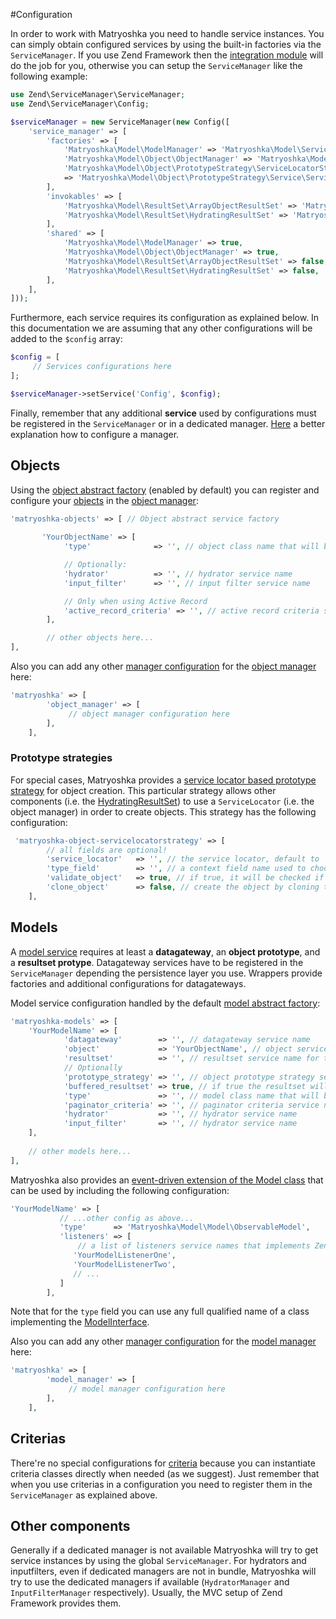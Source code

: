 #Configuration

In order to work with Matryoshka you need to handle service instances. You can simply obtain configured services by using the built-in factories via the `ServiceManager`. If you use Zend Framework then the [integration module](https://github.com/matryoshka-model/zf2-matryoshka-module) will do the job for you, otherwise you can setup the `ServiceManager` like the following example:

```php
use Zend\ServiceManager\ServiceManager;
use Zend\ServiceManager\Config;

$serviceManager = new ServiceManager(new Config([
    'service_manager' => [
        'factories' => [
            'Matryoshka\Model\ModelManager' => 'Matryoshka\Model\Service\ModelManagerFactory',
            'Matryoshka\Model\Object\ObjectManager' => 'Matryoshka\Model\Object\Service\ObjectManagerFactory',
            'Matryoshka\Model\Object\PrototypeStrategy\ServiceLocatorStrategy'
            => 'Matryoshka\Model\Object\PrototypeStrategy\Service\ServiceLocatorStrategyFactory',
        ],
        'invokables' => [
            'Matryoshka\Model\ResultSet\ArrayObjectResultSet' => 'Matryoshka\Model\ResultSet\ArrayObjectResultSet',
            'Matryoshka\Model\ResultSet\HydratingResultSet' => 'Matryoshka\Model\ResultSet\HydratingResultSet',
        ],
        'shared' => [
            'Matryoshka\Model\ModelManager' => true,
            'Matryoshka\Model\Object\ObjectManager' => true,
            'Matryoshka\Model\ResultSet\ArrayObjectResultSet' => false,
            'Matryoshka\Model\ResultSet\HydratingResultSet' => false,
        ],
    ],
]));
```

Furthermore, each service requires its configuration as explained below.
In this documentation we are assuming that any other configurations will be added to the `$config` array:

```php
$config = [
     // Services configurations here
];

$serviceManager->setService('Config', $config);
```

Finally, remember that any additional **service** used by configurations must be registered in the `ServiceManager` or in a dedicated manager. [Here](http://framework.zend.com/manual/current/en/modules/zend.service-manager.quick-start.html) a better explanation how to configure a manager.

## Objects

Using the [object abstract factory](../library/Object/Service/ObjectAbstractServiceFactory.php) (enabled by default) you can register and configure your [objects](Overview.md#objects) in the [object manager](../library/Object/ObjectManager.php):

```php
'matryoshka-objects' => [ // Object abstract service factory
        
       'YourObjectName' => [
            'type'              => '', // object class name that will be factored

            // Optionally:
            'hydrator'          => '', // hydrator service name
            'input_filter'      => '', // input filter service name

            // Only when using Active Record
            'active_record_criteria' => '', // active record criteria service name
        ],

        // other objects here...
],
```

Also you can add any other [manager configuration](http://framework.zend.com/manual/current/en/modules/zend.service-manager.quick-start.html#using-configuration) for the [object manager](../library/Object/ObjectManager.php) here:

```php
'matryoshka' => [
        'object_manager' => [
             // object manager configuration here
        ],
    ],
```

### Prototype strategies
For special cases, Matryoshka provides a [service locator based prototype strategy](../library/Object/PrototypeStrategy/ServiceLocatorStrategy.php) for object creation. This particular strategy allows other components (i.e. the [HydratingResultSet](../library/ResultSet/HydratingResultSet.php)) to use a `ServiceLocator` (i.e. the object manager) in order to create objects.
This strategy has the following configuration:

```php
 'matryoshka-object-servicelocatorstrategy' => [ 
        // all fields are optional!
        'service_locator'   => '', // the service locator, default to 'Matryoshka\Model\Object\ObjectManager',
        'type_field'        => '', // a context field name used to choose which type of object to create
        'validate_object'   => true, // if true, it will be checked if the created object is an instance of the object prototype. Default to true.
        'clone_object'      => false, // create the object by cloning the object prototype. Default to false, because the ObjectManager clones the object already.
    ],
```


## Models
A [model service](Overview.md#models) requires at least a **datagateway**, an **object prototype**, and a **resultset protype**. 
Datagateway services have to be registered in the `ServiceManager` depending the persistence layer you use. Wrappers provide factories and additional configurations for datagateways.

Model service configuration handled by the default [model abstract factory](../library/Service/ModelAbstractServiceFactory.php):

```php
'matryoshka-models' => [
    'YourModelName' => [
            'datagateway'        => '', // datagateway service name
            'object'             => 'YourObjectName', // object service name for the object prototype
            'resultset'          => '', // resultset service name for the resultset prototype
            // Optionally
            'prototype_strategy' => '', // object prototype strategy service name
            'buffered_resultset' => true, // if true the resultset will be composed by Matryoshka\Model\ResultSet\BufferedResultSet, false by default
            'type'               => '', // model class name that will be factored, if not specified the Matryoshka\Model\Model class will be used
            'paginator_criteria' => '', // paginator criteria service name
            'hydrator'           => '', // hydrator service name
            'input_filter'       => '', // hydrator service name
    ],
    
    // other models here...
],
```

Matryoshka also provides an [event-driven extension of the Model class](../library/ObservableModel.php) that can be used by including the following configuration:

```php
'YourModelName' => [
           // ...other config as above...
           'type'      => 'Matryoshka\Model\Model\ObservableModel',
           'listeners' => [
               // a list of listeners service names that implements Zend\EventManager\ListenerAggregateInterface
              'YourModelListenerOne',
              'YourModelListenerTwo',
              // ...
           ]
        ],
```

Note that for the `type` field you can use any full qualified name of a class implementing the [ModelInterface](../library/ModelInterface.php).

Also you can add any other [manager configuration](http://framework.zend.com/manual/current/en/modules/zend.service-manager.quick-start.html#using-configuration) for the [model manager](../library/ModelManager.php) here:

```php
'matryoshka' => [
        'model_manager' => [
             // model manager configuration here
        ],
    ],
```

## Criterias
There're no special configurations for [criteria](Overview.md#criterias) because you can instantiate criteria classes directly when needed (as we suggest). Just remember that when you use criterias in a configuration you need to register them in the `ServiceManager` as explained above.

## Other components
Generally if a dedicated manager is not available Matryoshka will try to get service instances by using the global `ServiceManager`. 
For hydrators and inputfilters, even if dedicated managers are not in bundle, Matryoshka will try to use the dedicated managers if available (`HydratorManager` and `InputFilterManager` respectively). Usually, the MVC setup of Zend Framework provides them. 

